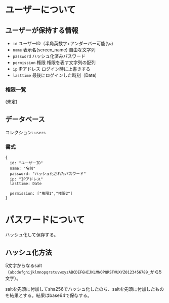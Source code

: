 # ユーザーについて
## ユーザーが保持する情報
* `id` ユーザーID（半角英数字+アンダーバー可能(`\w`)
* `name` 表示名(screen_name) 自由な文字列
* `password` ハッシュ化済みパスワード
* `permission` 権限 権限を表す文字列の配列
* `ip` IPアドレス ログイン時に上書きする
* `lasttime` 最後にログインした時刻（Date)

### 権限一覧
(未定)


## データベース
コレクション: `users`



### 書式
    {
      id: "ユーザーID"
      name: "名前"
      password: "ハッシュ化されたパスワード"
      ip: "IPアドレス"
      lasttime: Date
      
      permission: ["権限1","権限2"]
    }
    
# パスワードについて
ハッシュ化して保存する。

## ハッシュ化方法
5文字からなるsalt（`abcdefghijklmnopqrstuvwxyzABCDEFGHIJKLMNOPQRSTVUXYZ0123456789_`から5文字）。

saltを先頭に付加してsha256でハッシュ化したのち、saltを先頭に付加したものを結果とする。結果はbase64で保存する。
